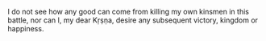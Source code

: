 I do not see how any good can come from killing my own kinsmen in this battle, nor can I, my dear Kṛṣṇa, desire any subsequent victory, kingdom or happiness.